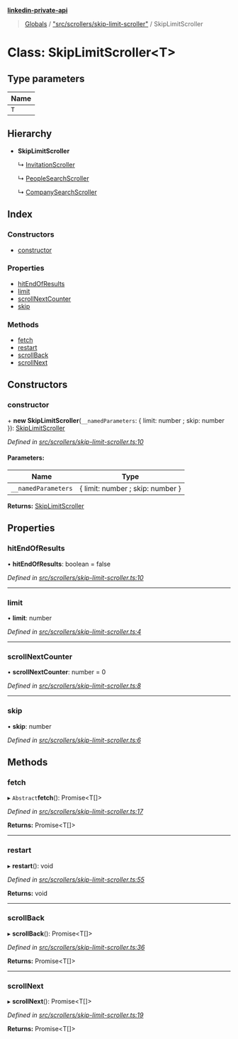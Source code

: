 **[linkedin-private-api](../README.md)**

> [Globals](../globals.md) / ["src/scrollers/skip-limit-scroller"](../modules/_src_scrollers_skip_limit_scroller_.md) / SkipLimitScroller

# Class: SkipLimitScroller\<**T**>

## Type parameters

Name |
------ |
`T` |

## Hierarchy

* **SkipLimitScroller**

  ↳ [InvitationScroller](_src_scrollers_invitation_scroller_.invitationscroller.md)

  ↳ [PeopleSearchScroller](_src_scrollers_people_search_scroller_.peoplesearchscroller.md)

  ↳ [CompanySearchScroller](_src_scrollers_company_search_scroller_.companysearchscroller.md)

## Index

### Constructors

* [constructor](_src_scrollers_skip_limit_scroller_.skiplimitscroller.md#constructor)

### Properties

* [hitEndOfResults](_src_scrollers_skip_limit_scroller_.skiplimitscroller.md#hitendofresults)
* [limit](_src_scrollers_skip_limit_scroller_.skiplimitscroller.md#limit)
* [scrollNextCounter](_src_scrollers_skip_limit_scroller_.skiplimitscroller.md#scrollnextcounter)
* [skip](_src_scrollers_skip_limit_scroller_.skiplimitscroller.md#skip)

### Methods

* [fetch](_src_scrollers_skip_limit_scroller_.skiplimitscroller.md#fetch)
* [restart](_src_scrollers_skip_limit_scroller_.skiplimitscroller.md#restart)
* [scrollBack](_src_scrollers_skip_limit_scroller_.skiplimitscroller.md#scrollback)
* [scrollNext](_src_scrollers_skip_limit_scroller_.skiplimitscroller.md#scrollnext)

## Constructors

### constructor

\+ **new SkipLimitScroller**(`__namedParameters`: { limit: number ; skip: number  }): [SkipLimitScroller](_src_scrollers_skip_limit_scroller_.skiplimitscroller.md)

*Defined in [src/scrollers/skip-limit-scroller.ts:10](https://github.com/eilonmore/linkedin-private-api/blob/614bdb1/src/scrollers/skip-limit-scroller.ts#L10)*

#### Parameters:

Name | Type |
------ | ------ |
`__namedParameters` | { limit: number ; skip: number  } |

**Returns:** [SkipLimitScroller](_src_scrollers_skip_limit_scroller_.skiplimitscroller.md)

## Properties

### hitEndOfResults

•  **hitEndOfResults**: boolean = false

*Defined in [src/scrollers/skip-limit-scroller.ts:10](https://github.com/eilonmore/linkedin-private-api/blob/614bdb1/src/scrollers/skip-limit-scroller.ts#L10)*

___

### limit

•  **limit**: number

*Defined in [src/scrollers/skip-limit-scroller.ts:4](https://github.com/eilonmore/linkedin-private-api/blob/614bdb1/src/scrollers/skip-limit-scroller.ts#L4)*

___

### scrollNextCounter

•  **scrollNextCounter**: number = 0

*Defined in [src/scrollers/skip-limit-scroller.ts:8](https://github.com/eilonmore/linkedin-private-api/blob/614bdb1/src/scrollers/skip-limit-scroller.ts#L8)*

___

### skip

•  **skip**: number

*Defined in [src/scrollers/skip-limit-scroller.ts:6](https://github.com/eilonmore/linkedin-private-api/blob/614bdb1/src/scrollers/skip-limit-scroller.ts#L6)*

## Methods

### fetch

▸ `Abstract`**fetch**(): Promise\<T[]>

*Defined in [src/scrollers/skip-limit-scroller.ts:17](https://github.com/eilonmore/linkedin-private-api/blob/614bdb1/src/scrollers/skip-limit-scroller.ts#L17)*

**Returns:** Promise\<T[]>

___

### restart

▸ **restart**(): void

*Defined in [src/scrollers/skip-limit-scroller.ts:55](https://github.com/eilonmore/linkedin-private-api/blob/614bdb1/src/scrollers/skip-limit-scroller.ts#L55)*

**Returns:** void

___

### scrollBack

▸ **scrollBack**(): Promise\<T[]>

*Defined in [src/scrollers/skip-limit-scroller.ts:36](https://github.com/eilonmore/linkedin-private-api/blob/614bdb1/src/scrollers/skip-limit-scroller.ts#L36)*

**Returns:** Promise\<T[]>

___

### scrollNext

▸ **scrollNext**(): Promise\<T[]>

*Defined in [src/scrollers/skip-limit-scroller.ts:19](https://github.com/eilonmore/linkedin-private-api/blob/614bdb1/src/scrollers/skip-limit-scroller.ts#L19)*

**Returns:** Promise\<T[]>
